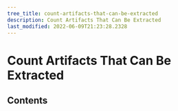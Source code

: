 ```yaml
---
tree_title: count-artifacts-that-can-be-extracted
description: Count Artifacts That Can Be Extracted
last_modified: 2022-06-09T21:23:28.2328
---
```


# Count Artifacts That Can Be Extracted

## Contents
